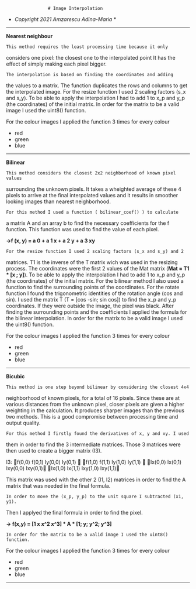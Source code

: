                     # Image Interpolation
                    
* *Copyright 2021 Amzarescu Adina-Maria* *
____________________________________________________________________________________

__Nearest neighbour__

	This method requires the least processing time because it only
considers one pixel: the closest one to the interpolated point
It has the effect of simply making each pixel bigger.

	The interpolation is based on finding the coordinates and adding
the values to a matrix.
	The function duplicates the rows and columns to get the interpolated
image.
	For the resize function I used 2 scaling factors (s_x and s_y). To
be able to apply the interpolation I had to add 1 to x_p and y_p (the
coordinates) of the initial matrix.
	In order for the matrix to be a valid image I used the uint8() function.
	
For the colour images I applied the function 3 times for every colour 
- red
- green
- blue
____________________________________________________________________________________

__Bilinear__

	This method considers the closest 2x2 neighborhood of known pixel values
surrounding the unknown pixels.
	It takes a wheighted average of these 4 pixels to arrive at the final
interpolated values and it results in smoother looking images than nearest
neighborhood.
	
	For this method I used a function ( bilinear_coef() ) to calculate
a matrix A and an array b to find the necessary coefficients for the f
function. This function was used to find the value of each pixel.

__->f (x, y) = a 0 + a 1 x + a 2 y + a 3 xy__

	For the resize function I used 2 scaling factors (s_x and s_y) and 2
matrices. T1 is the inverse of the T matrix wich was used in the resizing process.
The coordinates were the first 2 values of the Mat matrix (__Mat = T1 * [x ; y]__).
To be able to apply the interpolation I had to add 1 to x_p and y_p (the
coordinates) of the initial matrix. For the bilinear method I also used a function
to find the surrounding points of the coordinates.
	For the rotate function I found the trigonometric identities of the
rotation angle (cos and sin). I used the matrix T (T = [cos -sin; sin cos])
to find the x_p and y_p coordinates. If they were outside the image, the pixel
was black. After finding the surrounding points and the coefficients I applied
the formula for the bilinear interpolation.
	In order for the matrix to be a valid image I used the uint8() function.

For the colour images I applied the function 3 times for every colour 
- red
- green
- blue
____________________________________________________________________________________

__Bicubic__

	This method is one step beyond bilinear by considering the closest 4x4
neighborhood of known pixels, for a total of 16 pixels.
	Since these are at various distances from the unknown pixel, closer
pixels are given a higher weighting in the calculation.
	It produces sharper images than the previous two methods. This is a
good compromise between processing time and output quality.

	For this method I firstly found the derivatives of x, y and xy. I used
them in order to find the 3 intermediate matrices. Those 3 matrices were then used
to create a bigger matrix (I3).

I3:
f(0,0)  f(0,1)  Iy(0,0)  Iy(0,1) 
f(1,0)  f(1,1)  Iy(1,0)  Iy(1,1) 
Ix(0,0) Ix(0,1) Ixy(0,0) Ixy(0,1)
Ix(1,0) Ix(1,1) Ixy(1,0) Ixy(1,1)

This matrix was used with the other 2 (I1, I2) matrices in order to find the
A matrix that was needed in the final formula.

	In order to move the (x_p, y_p) to the unit square I subtracted (x1, y1).
Then I applyed the final formula in order to find the pixel.

__-> f(x,y) = [1 x x^2 x^3] * A * [1; y; y^2; y^3]__

	In order for the matrix to be a valid image I used the uint8() function.
	
For the colour images I applied the function 3 times for every colour 
- red
- green
- blue

____________________________________________________________________________________
